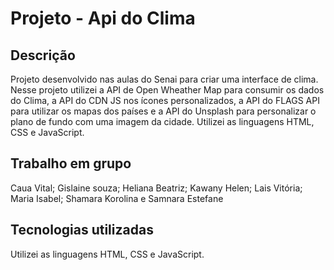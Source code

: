# Projeto - Api do Clima

## Descrição 

Projeto desenvolvido nas aulas do Senai para criar uma interface de clima.
 Nesse projeto utilizei a API de Open Wheather Map para consumir os dados do Clima, a API do CDN JS nos ícones personalizados, a API do FLAGS API para utilizar os mapas dos países e a API do Unsplash para personalizar o plano de fundo com uma imagem da cidade.
 Utilizei as linguagens HTML, CSS e JavaScript.
 
 ## Trabalho em grupo 
 
 Caua Vital;
 Gislaine souza;
 Heliana Beatriz;
 Kawany Helen; 
 Lais Vitória;
 Maria Isabel;
 Shamara Korolina
  e Samnara Estefane 

 ## Tecnologias utilizadas

  Utilizei as linguagens HTML, CSS e JavaScript.
 
 
